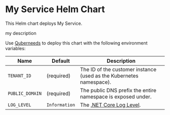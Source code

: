# My Service Helm Chart

This Helm chart deploys My Service.

my description

Use [Quberneeds](https://github.com/AXOOM/Quberneeds) to deploy this chart with the following environment variables:

| Name            | Default       | Description                                                                                                                |
|-----------------|---------------|----------------------------------------------------------------------------------------------------------------------------|
| `TENANT_ID`     | (required)    | The ID of the customer instance (used as the Kubernetes namespace).                                                        |
| `PUBLIC_DOMAIN` | (required)    | The public DNS prefix the entire namespace is exposed under.                                                               |
| `LOG_LEVEL`     | `Information` | The [.NET Core Log Level](https://docs.microsoft.com/en-us/aspnet/core/fundamentals/logging/?tabs=aspnetcore2x#log-level). |
